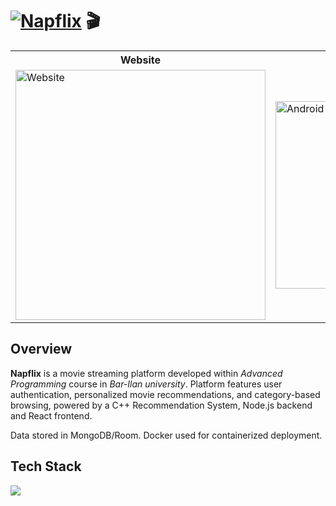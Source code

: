 # [![Napflix](http://34.132.58.129:19844/)]() 🎬

<table>
  <tr>
    <th>Website</th>
    <th>Android App</th>
  </tr>
  <tr>
    <td>
      <img src="preview-images/website-preview.gif" alt="Website" width="400"/>
    </td>
    <td>
      <img src="preview-images/android-app-preview.png" alt="Android App" height="300"/>
    </td>
  </tr>
</table>

## Overview
**Napflix** is a movie streaming platform developed within *Advanced Programming* course in *Bar-Ilan university*. Platform features user authentication, personalized movie recommendations, and category-based browsing, powered by a C++ Recommendation System, Node.js backend and React frontend.

Data stored in MongoDB/Room. Docker used for containerized deployment.


## Tech Stack
[![](https://skillicons.dev/icons?i=react,androidstudio,nodejs,cpp,java)]()
